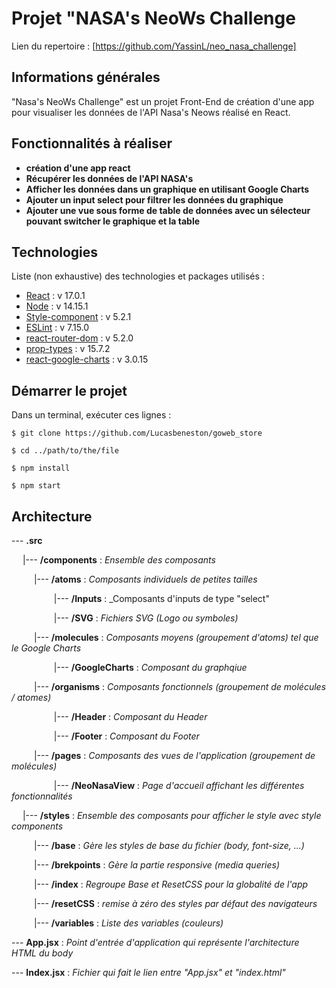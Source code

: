 # Projet "NASA's NeoWs Challenge

Lien du repertoire : [https://github.com/YassinL/neo_nasa_challenge]

## Informations générales

"Nasa's NeoWs Challenge" est un projet Front-End de création d'une app pour visualiser les données de l'API Nasa's Neows réalisé en React.

## Fonctionnalités à réaliser

- **création d'une app react**
- **Récupérer les données de l'API NASA's**
- **Afficher les données dans un graphique en utilisant Google Charts**
- **Ajouter un input select pour filtrer les données du graphique**
- **Ajouter une vue sous forme de table de données avec un sélecteur pouvant switcher le graphique et la table**

## Technologies

Liste (non exhaustive) des technologies et packages utilisés :

- [React](https://www.npmjs.com/package/react) : v 17.0.1
- [Node](https://nodejs.org/en/) : v 14.15.1
- [Style-component](https://www.npmjs.com/package/styled-components) : v 5.2.1
- [ESLint](https://www.npmjs.com/package/eslint) : v 7.15.0
- [react-router-dom](https://www.npmjs.com/package/react-router-dom) : v 5.2.0
- [prop-types](https://www.npmjs.com/package/prop-types) : v 15.7.2
- [react-google-charts](https://www.npmjs.com/package/react-google-charts) : v 3.0.15

## Démarrer le projet

Dans un terminal, exécuter ces lignes :

`$ git clone https://github.com/Lucasbeneston/goweb_store`

`$ cd ../path/to/the/file`

`$ npm install`

`$ npm start`

## Architecture

--- **.src**

&emsp; |--- **/components** : _Ensemble des composants_

&emsp; &emsp; |--- **/atoms** : _Composants individuels de petites tailles_

&emsp; &emsp; &emsp; &emsp;|--- **/Inputs** : \_Composants d'inputs de type "select"

&emsp; &emsp; &emsp; &emsp;|--- **/SVG** : _Fichiers SVG (Logo ou symboles)_

&emsp; &emsp; |--- **/molecules** : _Composants moyens (groupement d'atoms) tel que le Google Charts_

&emsp; &emsp; &emsp; &emsp;|--- **/GoogleCharts** : _Composant du graphqiue_

&emsp; &emsp; |--- **/organisms** : _Composants fonctionnels (groupement de molécules / atomes)_

&emsp; &emsp; &emsp; &emsp;|--- **/Header** : _Composant du Header_

&emsp; &emsp; &emsp; &emsp;|--- **/Footer** : _Composant du Footer_

&emsp; &emsp; |--- **/pages** : _Composants des vues de l'application (groupement de molécules)_

&emsp; &emsp; &emsp; &emsp;|--- **/NeoNasaView** : _Page d'accueil affichant les différentes fonctionnalités_

&emsp; |--- **/styles** : _Ensemble des composants pour afficher le style avec style components_

&emsp; &emsp; |--- **/base** : _Gère les styles de base du fichier (body, font-size, ...)_

&emsp; &emsp; |--- **/brekpoints** : _Gère la partie responsive (media queries)_

&emsp; &emsp; |--- **/index** : _Regroupe Base et ResetCSS pour la globalité de l'app_

&emsp; &emsp; |--- **/resetCSS** : _remise à zéro des styles par défaut des navigateurs_

&emsp; &emsp; |--- **/variables** : _Liste des variables (couleurs)_

--- **App.jsx** : _Point d'entrée d'application qui représente l'architecture HTML du body_

--- **Index.jsx** : _Fichier qui fait le lien entre "App.jsx" et "index.html"_
